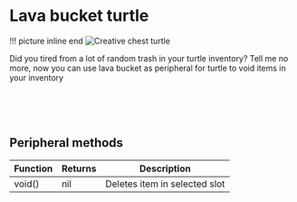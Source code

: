 # Lava bucket turtle

!!! picture inline end
    ![Creative chest turtle](lava_bucket_turtle.png)

Did you tired from a lot of random trash in your turtle inventory? Tell me no more, now you can use lava bucket as peripheral for turtle to void items in your inventory

<br class="clearBoth" />
<br class="clearBoth" />
<br class="clearBoth" />

## Peripheral methods

| Function           | Returns | Description                                                                        |
|--------------------|---------|------------------------------------------------------------------------------------|
| void()      | nil  | Deletes item in selected slot |
